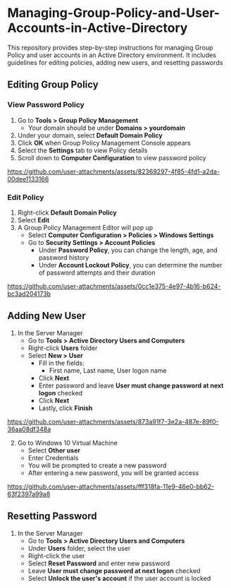# Managing-Group-Policy-and-User-Accounts-in-Active-Directory
This repository provides step-by-step instructions for managing Group Policy and user accounts in an Active Directory environment. It includes guidelines for editing policies, adding new users, and resetting passwords



## Editing Group Policy

### View Password Policy
1. Go to **Tools > Group Policy Management**
   - Your domain should be under **Domains > yourdomain**
2. Under your domain, select **Default Domain Policy**
3. Click **OK** when Group Policy Management Console appears
4. Select the **Settings** tab to view Policy details
5. Scroll down to **Computer Configuration** to view password policy


https://github.com/user-attachments/assets/82369297-4f85-4fd1-a2da-00dee1133166


### Edit Policy
1. Right-click **Default Domain Policy**
2. Select **Edit**
3. A Group Policy Management Editor will pop up
   - Select **Computer Configuration > Policies > Windows Settings**
   - Go to **Security Settings > Account Policies**
     - Under **Password Policy**, you can change the length, age, and password history
     - Under **Account Lockout Policy**, you can determine the number of password attempts and their duration


https://github.com/user-attachments/assets/0cc1e375-4e97-4b16-b624-bc3ad204173b


## Adding New User
1. In the Server Manager
   - Go to **Tools > Active Directory Users and Computers**
   - Right-click **Users** folder
   - Select **New > User**
     - Fill in the fields:
       - First name, Last name, User logon name
     - Click **Next**
     - Enter password and leave **User must change password at next logon** checked
     - Click **Next**
     - Lastly, click **Finish**


https://github.com/user-attachments/assets/873a91f7-3e2a-487e-89f0-36aa08df348a


2. Go to Windows 10 Virtual Machine
   - Select **Other user**
   - Enter Credentials
   - You will be prompted to create a new password
   - After entering a new password, you will be granted access


https://github.com/user-attachments/assets/fff318fa-11e9-46e0-bb62-63f2397a99a8


## Resetting Password
1. In the Server Manager
   - Go to **Tools > Active Directory Users and Computers**
   - Under **Users** folder, select the user
   - Right-click the user
   - Select **Reset Password** and enter new password
   - Leave **User must change password at next logon** checked
   - Select **Unlock the user's account** if the user account is locked
